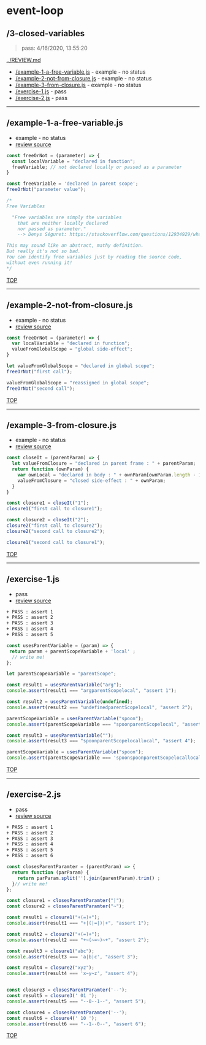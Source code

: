 # event-loop 

## /3-closed-variables

> pass: 4/16/2020, 13:55:20 

[../REVIEW.md](../REVIEW.md)

* [/example-1-a-free-variable.js](#example-1-a-free-variablejs) - example - no status
* [/example-2-not-from-closure.js](#example-2-not-from-closurejs) - example - no status
* [/example-3-from-closure.js](#example-3-from-closurejs) - example - no status
* [/exercise-1.js](#exercise-1js) - pass
* [/exercise-2.js](#exercise-2js) - pass

---

## /example-1-a-free-variable.js

* example - no status
* [review source](./example-1-a-free-variable.js)

```js
const freeOrNot = (parameter) => {
  const localVariable = "declared in function";
  freeVariable; // not declared locally or passed as a parameter
}

const freeVariable = 'declared in parent scope';
freeOrNot("parameter value");

/*
Free Variables

  "Free variables are simply the variables
    that are neither locally declared
    nor passed as parameter."
    --> Denys Séguret: https://stackoverflow.com/questions/12934929/what-are-free-variables

This may sound like an abstract, mathy definition.
But really it's not so bad.
You can identify free variables just by reading the source code,
without even running it!
*/

```

[TOP](#event-loop)

---

## /example-2-not-from-closure.js

* example - no status
* [review source](./example-2-not-from-closure.js)

```js
const freeOrNot = (parameter) => {
  var localVariable = "declared in function";
  valueFromGlobalScope = "global side-effect";
}

let valueFromGlobalScope = "declared in global scope";
freeOrNot("first call");

valueFromGlobalScope = "reassigned in global scope";
freeOrNot("second call");

```

[TOP](#event-loop)

---

## /example-3-from-closure.js

* example - no status
* [review source](./example-3-from-closure.js)

```js
const closeIt = (parentParam) => {
  let valueFromClosure = "declared in parent frame : " + parentParam;
  return function (ownParam) {
    var ownLocal = "declared in body : " + ownParam[ownParam.length - 1];
    valueFromClosure = "closed side-effect : " + ownParam;
  }
}

const closure1 = closeIt("1");
closure1("first call to closure1");

const closure2 = closeIt("2");
closure2("first call to closure2");
closure2("second call to closure2");

closure1("second call to closure1");

```

[TOP](#event-loop)

---

## /exercise-1.js

* pass
* [review source](./exercise-1.js)

```txt
+ PASS : assert 1
+ PASS : assert 2
+ PASS : assert 3
+ PASS : assert 4
+ PASS : assert 5
```

```js
const usesParentVariable = (param) => {
 return param + parentScopeVariable + 'local' ;
  // write me!
};

let parentScopeVariable = "parentScope";

const result1 = usesParentVariable("arg");
console.assert(result1 === "argparentScopelocal", "assert 1");

const result2 = usesParentVariable(undefined);
console.assert(result2 === "undefinedparentScopelocal", "assert 2");

parentScopeVariable = usesParentVariable("spoon");
console.assert(parentScopeVariable === "spoonparentScopelocal", "assert 3");

const result3 = usesParentVariable("");
console.assert(result3 === "spoonparentScopelocallocal", "assert 4");

parentScopeVariable = usesParentVariable("spoon");
console.assert(parentScopeVariable === 'spoonspoonparentScopelocallocal', "assert 5");

```

[TOP](#event-loop)

---

## /exercise-2.js

* pass
* [review source](./exercise-2.js)

```txt
+ PASS : assert 1
+ PASS : assert 2
+ PASS : assert 3
+ PASS : assert 4
+ PASS : assert 5
+ PASS : assert 6
```

```js
const closesParentParamter = (parentParam) => {
  return function (parParam) {
    return parParam.split('').join(parentParam).trim() ;
  }// write me!
};

const closure1 = closesParentParamter("|");
const closure2 = closesParentParamter("~");

const result1 = closure1("+(=)+");
console.assert(result1 === "+|(|=|)|+", "assert 1");

const result2 = closure2("+(=)+");
console.assert(result2 === "+~(~=~)~+", "assert 2");

const result3 = closure1("abc");
console.assert(result3 === 'a|b|c', "assert 3");

const result4 = closure2("xyz");
console.assert(result4 === 'x~y~z', "assert 4");


const closure3 = closesParentParamter('--');
const result5 = closure3(' 01 ');
console.assert(result5 === "--0--1--", "assert 5");

const closure4 = closesParentParamter('--');
const result6 = closure4(' 10 ');
console.assert(result6 === "--1--0--", "assert 6");

```

[TOP](#event-loop)

